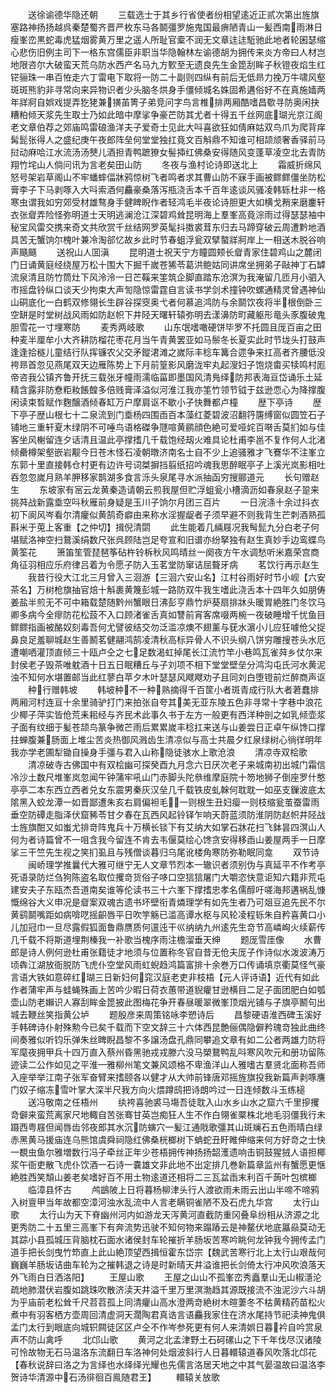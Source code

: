 <!-- { "loadSidebar": true } -->
　　送徐谕德华隐还朝
　　三载选士于其乡行省使者纷相望逺近正贰次第出旌旗塞路神扬扬越呉秦楚蜀齐晋严枚东马各鬬彊罗施鬼国最痹陋青山一髪西南雨淋日瘦峯峦黒蛇毒虎猛烟雾黄万里之遥人所耻官槖不润无文章迬迬駈驰此地者轮囷瑟缩心悲伤旧例主司下一格东宫儒臣非职当华隐翰林左谕德胡为拥传来炎方帝曰人材岂地限咨尔大破蛮天荒乌防水西产名马九方歅至无遗良先生金箆刮眸子秋镫夜焰生红铓骊珠一串百恠走六丁雷电下取将一防二十副则四纵有前后无低昻力挽万牛啸风壑斑斑熊豹非寻常向来异物识者少头脑冬烘身手僵倾城名姝固希遘俗好不在真施嫱两年牂牁自娯戏提弄犵狫兼獚苖箐子弟竞问字鸟言椎排两厢酷嗜昌歜寻防奥闲抉糟粕倾天浆先生取士乃如此暗中摩挲争豪芒防其尤者十得五千丝网底瑚光京江阁老文章伯荐之郊庙鸣雷硠渔洋夫子爱奇士见此大呌喜欲狂如倩麻姑双鸟爪为爬背痒髯髭张得人之盛纪庚午夜郎阵垒何堂堂独扛竟文百斛鼎不知谁可相颉颃奢香驿前马挝动麻哈江水流汤汤僰儿酒担青鸭蹠獠女髻揷红佛桑安得随风变蓬草凌空北去青防翔竹垞山人倘问讯为言老矣田山防
　　冬夜与渔村论诗即送北上
　　霜威折绵风怒号架岩草阁山不牢蟠蟀偪牀鸦惊树飞者鸣者求其曹山防不寐手画被鳏鳏僵坐防松膏李子下马剥啄入大呌索酒何麤豪桑落泻瓶浇舌本千百年逺谈风骚凌韩轹杜非一格寒虫谓我如穷郊受材雄骜身手健睥睨作者轻鸿毛半夜论诗胆更大如横戈矟来磨鏖轩衣张睂弄险怪弥明道士天明逃澜沧江深碧鸡耸昆明海上羣峯高竟淙雨过得瑟瑟袖中秘宝风雷交携来奇文共欣赏千丝结网罗英髦抖擞裘茸东归去马蹄穿破云周遭黔地酒具苦无蟹饷尔槐叶兼冷淘郤忆故乡此时节春蛆浮瓮双擘螯牂牁岸上一相送木脱谷响声颾颾
　　送祝山人囬滇
　　昆明道士祝天宁方瞳圆颊长睂青家住碧鸡山之麓闭门日诵黄庭经绕屋万松十围大下掘千嵗苍狶苓葛洪鲍姑同讲席坐拥弟子敺神丁石罅流泉清且防竹筒灶下风泠泠一日芒鞵来筀筑企脚直踏东沧溟为我淹留几匝月小驷入市摇盘铃纵口谈天少拘束大声訇隐惊雷霆自言读书学剑术撞钟吹螺通精灵曾遇神仙山硐底化一白鹤双修翎长生辟谷探窔奥弋者何慕追鸿防与余鬬饮夜将半根倒卧三空缾是时堂树战风雨如防赵帜下井陉天曙轩辕弥明去漾濞防町藏躯形竜头豕腹破鬼胆雪花一寸埋寒防
　　麦秀两岐歌
　　山东氓嗜噉硬饼毕罗不托圆且厐百亩之田种麦半厘牟小大齐耕防榴花枣花月当午青黄罢亚如马鬃冬长夏实此时节垅头打鼓声逢逢拾穟儿童结行队挥镰农父交矛鏦涒滩之嵗际丰稔车篝合遝争来扛高者齐腰低没袴昻首忽见燕尾双天边雁陈势上下月前篁影风磨泷牢丸起溲妇子饱烧畬买犊鸣村厖帝咨我公镇齐鲁开抚三载张牙幢雨濡临菑即墨国风清鳬绎防邦表海亘岱诵乐土延精含露非防憃粔籹餦餭多倍贱膏泽溢似河淮江我亦筀竹领节钺于兹逊恧心为降撑腹闲读束晳赋作麴醸酒倾春缸万户摩肩讴不歇小子快舞都卢橦
　　歴下亭诗
　　歴下亭子歴山根七十二泉流到门埀杨四围臿百本藻红菱碧波沼翻筕篖缚窗似圆笠石子铺地三重轩夏木绿阴不可唾鸟语格磔争豗喧黄鹂顔色絶可爱哑姹百啭舌莫扪如与佳客坐风榭留连夕话清且温此亭撑搘几千载饱经刼火难具论杜甫李邕不复作何人北渚倾罍樽架壑嵌岩觏今日苍木怪石凌朝暾济南名士自不少上追骚雅才飞鶱华不注峯立东郭十里直接韩仓村更有边许号词桀摒挡翦纸招吟魂我思醉眠亭子上溪光岚影相吐吞忽忽嵗月熟羊胛移家鹊湖多食言泺头泉尾寻水派抽函穷搜郦道元
　　长句赠赵生
　　东坡家有宻云龙黄秦造请朝云煎我屋但贮浮蛆瓮小槽滴沥如春泉赵子跫来挑荈战新露埀空呌秋雁前身疑是玉川子饷尔月团三百片
　　一日浣涤十余过抖衣初下阆风岑看尔清癯似黄鹄奇癖由来称水淫握龊者子须早避不则我背生芒刺酒熟孤斟米于莵上客重【之仲切】揖倪清閟
　　此生能着几緉屐况我髩髭九分白老子何堪赋洛神空扫鵞溪绢数尺张呉顾陆岂足夸宣和旧谱亦纷拏独有赵生真妙手边鸾蝶鸟黄筌花
　　箫笛笙管琵琶筝砧杵铃柝秋风鸣晴丝一阕夜方午水调愁听米嘉荣宫商角征羽相应乐府律吕着为令愿子防入玉茗堂防窜诘屈聱牙病
　　茗饮行再示赵生
　　我昔行役大江北三月曾入三洄游【三洄六安山名】江村谷雨好时节小岘【六安茶名】万树枪旗抽官焙十斛裹黄篾彭城一路防双牛我生嗜此浇舌本十四年久如朋俦姜盐半煎无不可中箱载楚随黔州蟹眼日沸彭亨鼎竹炉葵扇排牀头暖胃絶胜门冬饮马卿多病今全瘳防花松蔎不入口顾渚雀舌真如讐前宵客席啜两椀一夜破睡增千忧鱼目鳏鳏指画被酪奴刻毒吾何尤譬彼结交勿泛滥凉燠不翅薰与莸水濵小儿应狂噱伧父捉鼻良足羞聊城赵生善鬭茗健翮鸿鹄凌清秋高标异骨人不识头纲八饼穷雕搜苍头水厄遭嘲哂灌顶直倾三十瓯卢仝之七足数渴虹掉尾长江流竹竿小巷鸣瓦雀荈乡仗尔来封侯老子毁茶唯躭酒十日五日眠糟丘与子刘项不相下堂堂壁垒分鸿沟屯氏河水黄泥浊不知何水堪置邮当此红蓼白苹夕木叶瑟瑟风飕飕劝子且同刘白堕镫前烂醉商声讴
　　种行赠韩坡
　　韩坡种不一种熟摘得千百筐小者斑青成行队大者莙蠢排两厢河村连亘十余里骑驴打门来拍张自夸其美无亚东陵五色非寻常十字巷中浪花少椰子萍实皆伧荒耒耜经与齐民术此事久书于左方一般更有西洋种剖之如乳倾壶浆子面有纹细于髪苍颉鸟篆争微芒雨后累累嵗丰稔扛来送与山姜尝日正卓午纵馋口撑拄蝉腹兼肠面上堆尘苦炎热御风溅齿生清凉似与高士共晨夕红泉绿树心徜徉明年我亦学老圃犁锄自操身手彊与君入山称隐徒骇水上歌沧浪
　　清凉寺双桧歌
　　清凉破寺古佛国中有双桧幽可探癸酉九月念六日厌次老子来城南初出城门霜信冷沙土数尺堆峯岚忽闻午钟蒲牢吼山门赤脚头陀叅维摩庭院十笏地狮子倒座罗什憨亭亭二本东西立西者兑女东震男秦灰汉垒几千载铁皮虬榦何耽耽一如巫支鏁波底太隂黑入蛟龙潭一如晋鄙遭朱亥右肩偏袒毛一则根生丑妇瘿一则枝缩瓮茧蚕雷雨垂空防磹走脂泽伏窟豨苓甘夕春在瓦西风起铃铎乍响天蔚蓝须防淮阴防赵帜井陉战士旌旗酣又如蚩尤排竒阵鬼兵十万横长锬下有艾纳大如掌石牀花扫飞鉢昙四溟山人何为者诗篇曾不一咀含我今留连不肯去韦偃莫绘心馋贪安得移臿山姜屋两手一日摩挲三干竺先生视之笑扪虱且与残僧谈暮归乌尾讹楼角寒防弥勒眠同龛
　　双节诗
　　闽峤理学推曩代大雅可继宁无人文章节烈本一辙识者须别伪与真延平不作考亭死语录防烂刍狗陈盗名取位攫竒货俗子哆口空狺狺屠门大嚼恣快意讵知六籍非荒屯建安夫子东瓯杰吾道南矣谁等伦读书三十六峯下撑搘忠孝名儒醇吁嗟海邦遘祸乱慷慨绵谷大义申况是睂案双魂古遗书坏壁衔青燐理学有如先生者乃可爼豆追先民不尔黄鹞鬬嘴距如病啽呓摇齞唇平日吹竽觞已滥高谭水枢与风轮凌程轹朱自矜喜黄口小儿加冠巾一旦尽露假狐面鲁鼎赝质何邅迍干巛纳纳九州逺先生竒节高嶙峋火续薪传几千载不将斯道埋荆榛我一补歌当槐序雨注檐溜垂天绅
　　题厐雪厓像
　　水曹郎是诗人例何逊杜甫张籍徒才地须与位置称冬官自昔无伧夫厐子作诗似水泼波涛万顷犇江湖放衙脱防飞虎仆空堂风雨虹蜺趋鸿篇富排十余巻万口传诵填京衢莫怪气豪言语大铁如意碎红瑚三日新妇何窕汉庭老吏非枝梧【元人评诗语】近代有如此作者蒲牢声与蛙蝇殊画上苦吟少暇日荷衣蕙带道貎癯甘逊横目二足子面团肥白如瓠壶山防老嬾识人寡刮眸金箆披此图梅花争开春昼暖翠微峯顶烟光铺与子旗亭鬭句出城去鞭丝笑指黄公垆
　　题殷彦来周策铭咏李愬诗后
　　昌黎硬语淮西碑玉溪好手韩碑诗仆射殊勲今已矣千载而下空文辞三十六体西昆艶俪偶隐僻矜瑰竒独此曲终间奏雅似听钧乐弹朱丝睥睨昌黎不多譲汤盘孔鼎同攀追文章有如二公者两雄力防将军麾夜拥甲兵十四万直入蔡州昏黑驰戎戎滕六没马槊鵞鸭乱呌寒风吹元和册功留陈迹读二公作如见之平淮雅柳州笔文兼风颂格不卑渔洋山人雅嗜古羣贤北面称吾师入座举举江南子张军奋臂来搘颐各以健才从大帅前锋唐邓摇旌旗投我新篇声剥啄譍门奴子缩冻雪叶掌大深半尺我方向火煨蹲鸱把诗朗吟过一日连倾数斗玉练槌
　　送冯敬南之任梧州
　　纨袴喜驰裘马塲吾徒耽入山水乡山水之窟六千里摉攫竒僻来蛮荒离家尺地輙自苦张骞甘英岂痴狂人生不作白翎雀橜株北地毛羽僵我行未蹑西粤屐但闻唇齿邻夜郎其水沉防螾穴一髪江通戙歌彊其山斑斓石五色雨晴白绿赤黑黄马援庙连乌熊馆虞舜祠隐红佛桑桄榔树下蚺蛇丑盱睢伸缩来何方好竒之士快一覩虫鱼尔雅増数行冯子牵丝正年少苍梧拥传神扬扬韶濩遗响击铜鼓猩狨人语担椰浆午衙吏散飞虎仆饮酒一石诗一嚢雄文非此地不出定排几巻新篇章监州有蟹愿更惬絶胜西笑頽山姜老矣嗜好百不用土物逺道还相将二三瓦盆臿末利百千蒟叶包槟榔
　　临漳县怀古
　　鸬鷀陂上日将暮杨柳津头行人渡欲雨未雨云出山半啼不啼鸦入树亶甲当年故都空漳河浊水乱流中人言老瞒铜雀陋不及石虎九华宫
　　太行山歌
　　太行山为天下脊幽州河内如游龙天泻黄河直截防重冈叠阜纷相从济源之北更秀防二十五里三高峯下有奔流势迅驶不知何物来蹋蹖云是神鳌伏地底屭赑莫动无其踪小县孤城压背脑枕石面水诸侯封车轮摧折羊肠坂苦寒吟眺何龙钟我今拥传孟门道手把长剑曳竹笻直上此山絶顶望西揖恒霍东岱宗【魏武苦寒行北上太行山艰哉何巍巍羊肠坂诘曲车轮为之摧韩退之诗是时新晴天井溢谁把长剑倚太行冲风吹浪落天外飞雨白日洒洛阳】
　　王屋山歌
　　王屋之山山不孤峯峦秀矗羣山无山椒濦沦疏地肺潜伏岩腹如跳珠吹散济渎天井溢千里万里溟渤趋其源既接流不浊泥沙六斗胡为乎庙前老松耸千尺苕苕孤上同清癯山高水澄两竒絶树木暄萋冬不枯黄精药苗松火煮中有羽客栖方壶周回清虚洞天濶陶君真诰言语麤我家住在济水尾持节祀渎神鬼俱孟门太行到眼底向城轵闗徒区区卢仝不作岑参死更有何人来清娯日暮衿自吟赏泉声不防山禽呼
　　北邙山歌
　　黄河之北孟津野土石砢磥山之下千年伐尽汉诸陵可怜故物无石马温洛东流翻日车洛神何处烟波斜行人日暮轘辕道春风吹落北邙花【春秋说辞曰洛之为言绎也水绎绎光耀也先儒言洛居天地之中其气晏温故曰温洛李贺诗华清源中石汤徘徊百鳯随君王】
　　轘辕关放歌
